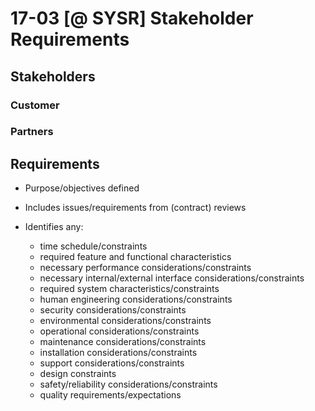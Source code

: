 # 17-03 [@ SYSR] Stakeholder Requirements

## Stakeholders

### Customer

### Partners

## Requirements

- Purpose/objectives defined

- Includes issues/requirements from (contract) reviews

- Identifies any:
  - time schedule/constraints
  - required feature and functional characteristics
  - necessary performance considerations/constraints
  - necessary internal/external interface considerations/constraints
  - required system characteristics/constraints
  - human engineering considerations/constraints
  - security considerations/constraints
  - environmental considerations/constraints
  - operational considerations/constraints
  - maintenance considerations/constraints
  - installation considerations/constraints
  - support considerations/constraints
  - design constraints
  - safety/reliability considerations/constraints
  - quality requirements/expectations
